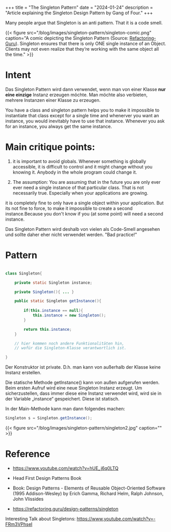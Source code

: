 +++
title = "The Singleton Pattern"
date = "2024-01-24"
description = "Article explaining the Singleton Design Pattern by Gang of Four."
+++



Many people argue that Singleton is an anti pattern. That it is a code smell.

{{< figure src="/blog/images/singleton-pattern/singleton-comic.png" caption="A comic depicting the Singleton Pattern (Source: [Refactoring-Guru](https://refactoring.guru/design-patterns/singleton)). Singleton ensures that there is only ONE single instance of an Object. Clients may not even realize that they’re working with the same object all the time." >}}

# Intent



Das Singleton Pattern wird dann verwendet, wenn man von einer Klasse __nur eine einzige__ Instanz erzeugen möchte. Man möchte also verbieten, mehrere Instanzen einer Klasse zu erzeugen.


You have a class and singleton pattern helps you to make it impossible to instantiate that class except for a single time and whenerver you want an instance, you would inevitably have to use that instance. Whenever you ask for an instance, you always get the same instance.


# Main critique points:

1. it is important to avoid globals. Whenever something is globally accessible, it is difficult to control and it might change without you knowing it. Anybody in the whole program could change it. 


2. The assumption: You are assuming that in the future you are only ever ever need a single instance of that particular class. That is not necessarily true. Especially when your applications are growing.



it is completely fine to only have a single object within your application. But its not fine to force, to make it impossible to create a second instance.Because you don't know if you (at some point) will need a second instance.

Das Singleton Pattern wird deshalb von vielen als Code-Smell angesehen und sollte daher eher nicht verwendet werden. "Bad practice!"

# Pattern

```java

class Singleton{

    private static Singleton instance;

    private Singleton(){ ... }

    public static Singleton getInstance(){
        
        if(this.instance == null){
            this.instance = new Singleton();
        }

        return this.instance;
    }

    // hier kommen noch andere Funktionalitäten hin,
    // wofür die Singleton-Klasse verantwortlich ist.

}
```

Der Konstruktor ist private. D.h. man kann von außerhalb der Klasse keine Instanz erstellen.

Die statische Methode getInstance() kann von außen aufgerufen werden. Beim ersten Aufruf wird eine neue Singleton Instanz erzeugt. Um sicherzustellen, dass immer diese eine Instanz verwendet wird, wird sie in der Variable „instance“ gespeichert. Diese ist statisch.

In der Main-Methode kann man dann folgendes machen:

```java
Singleton s = Singleton.getInstance();
```



{{< figure src="/blog/images/singleton-pattern/singleton2.jpg" caption="" >}}



# Reference

- https://www.youtube.com/watch?v=hUE_j6q0LTQ

- Head First Design Patterns Book

- Book: Design Patterns - Elements of Reusable Object-Oriented Software (1995 Addison-Wesley) by 
Erich Gamma, Richard Helm, Ralph Johnson, John Vlissides

- https://refactoring.guru/design-patterns/singleton

Interesting Talk about Singletons:
https://www.youtube.com/watch?v=-FRm3VPhseI 
